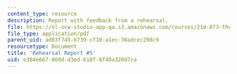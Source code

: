 ```yaml
---
content_type: resource
description: Report with feedback from a rehearsal.
file: https://ol-ocw-studio-app-qa.s3.amazonaws.com/courses/21m-873-theater-arts-topics-suburbia-january-iap-2008/e384e667069dd3edb18f8f40a320d7ca_rr5.pdf
file_type: application/pdf
parent_uid: ad83f745-b739-cf10-a1ec-36adcec298c9
resourcetype: Document
title: 'Rehearsal Report #5'
uid: e384e667-069d-d3ed-b18f-8f40a320d7ca
---
```

